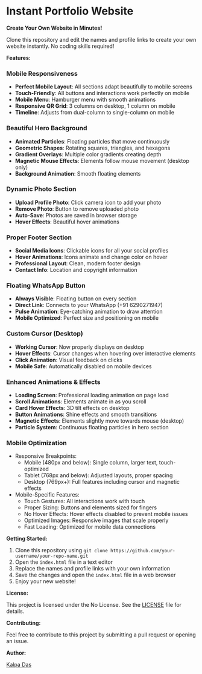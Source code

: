 # Instant Portfolio Website

**Create Your Own Website in Minutes!**

Clone this repository and edit the names and profile links to create your own website instantly. No coding skills required!

**Features:**

### Mobile Responsiveness

* **Perfect Mobile Layout**: All sections adapt beautifully to mobile screens
* **Touch-Friendly**: All buttons and interactions work perfectly on mobile
* **Mobile Menu**: Hamburger menu with smooth animations
* **Responsive QR Grid**: 3 columns on desktop, 1 column on mobile
* **Timeline**: Adjusts from dual-column to single-column on mobile

### Beautiful Hero Background

* **Animated Particles**: Floating particles that move continuously
* **Geometric Shapes**: Rotating squares, triangles, and hexagons
* **Gradient Overlays**: Multiple color gradients creating depth
* **Magnetic Mouse Effects**: Elements follow mouse movement (desktop only)
* **Background Animation**: Smooth floating elements

### Dynamic Photo Section

* **Upload Profile Photo**: Click camera icon to add your photo
* **Remove Photo**: Button to remove uploaded photo
* **Auto-Save**: Photos are saved in browser storage
* **Hover Effects**: Beautiful hover animations

### Proper Footer Section

* **Social Media Icons**: Clickable icons for all your social profiles
* **Hover Animations**: Icons animate and change color on hover
* **Professional Layout**: Clean, modern footer design
* **Contact Info**: Location and copyright information

### Floating WhatsApp Button

* **Always Visible**: Floating button on every section
* **Direct Link**: Connects to your WhatsApp (+91 6290271947)
* **Pulse Animation**: Eye-catching animation to draw attention
* **Mobile Optimized**: Perfect size and positioning on mobile

### Custom Cursor (Desktop)

* **Working Cursor**: Now properly displays on desktop
* **Hover Effects**: Cursor changes when hovering over interactive elements
* **Click Animation**: Visual feedback on clicks
* **Mobile Safe**: Automatically disabled on mobile devices

### Enhanced Animations & Effects

* **Loading Screen**: Professional loading animation on page load
* **Scroll Animations**: Elements animate in as you scroll
* **Card Hover Effects**: 3D tilt effects on desktop
* **Button Animations**: Shine effects and smooth transitions
* **Magnetic Effects**: Elements slightly move towards mouse (desktop)
* **Particle System**: Continuous floating particles in hero section

### Mobile Optimization

* Responsive Breakpoints:
	+ Mobile (480px and below): Single column, larger text, touch-optimized
	+ Tablet (768px and below): Adjusted layouts, proper spacing
	+ Desktop (769px+): Full features including cursor and magnetic effects
* Mobile-Specific Features:
	+ Touch Gestures: All interactions work with touch
	+ Proper Sizing: Buttons and elements sized for fingers
	+ No Hover Effects: Hover effects disabled to prevent mobile issues
	+ Optimized Images: Responsive images that scale properly
	+ Fast Loading: Optimized for mobile data connections

**Getting Started:**

1. Clone this repository using `git clone https://github.com/your-username/your-repo-name.git`
2. Open the `index.html` file in a text editor
3. Replace the names and profile links with your own information
4. Save the changes and open the `index.html` file in a web browser
5. Enjoy your new website!

**License:**

This project is licensed under the No License. See the [LICENSE](LICENSE) file for details.

**Contributing:**

Feel free to contribute to this project by submitting a pull request or opening an issue.

**Author:**

[Kalpa Das](https://kalpadas599.github.io/portfolio-webiste/)

